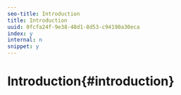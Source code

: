 ```yaml
---
seo-title: Introduction
title: Introduction
uuid: 0fcfa24f-9e38-48d1-8d53-c94190a30eca
index: y
internal: n
snippet: y
---
```


# Introduction{#introduction}

